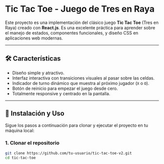 # Tic Tac Toe - Juego de Tres en Raya

Este proyecto es una implementación del clásico juego **Tic Tac Toe** (Tres en Raya) creado con **React.js**. Es una excelente práctica para aprender sobre el manejo de estados, componentes funcionales, y diseño CSS en aplicaciones web modernas.

---

## 🛠️ Características

- Diseño simple y atractivo.
- Interfaz interactiva con transiciones visuales al pasar sobre las celdas.
- Indicador de turno dinámico que muestra al próximo jugador (`X` o `O`).
- Botón de reinicio para empezar el juego desde cero.
- Totalmente responsive y centrado en la pantalla.

---

## 🚀 Instalación y Uso

Sigue los pasos a continuación para clonar y ejecutar el proyecto en tu máquina local:

### 1. Clonar el repositorio
```bash
git clone https://github.com/tu-usuario/tic-tac-toe-v2.git
cd tic-tac-toe
